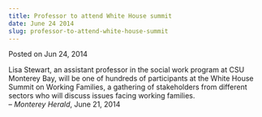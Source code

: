 ```yaml
---
title: Professor to attend White House summit
date: June 24 2014
slug: professor-to-attend-white-house-summit
---
```


 



<span class="date">Posted on Jun 24, 2014    </span>
<p>Lisa Stewart, an assistant professor in the social work program
at CSU Monterey Bay, will be one of hundreds of participants at the
White House Summit on Working Families, a gathering of stakeholders
from different sectors who will discuss issues facing working
families.<br>
&#x2013; <em>Monterey Herald</em>, June 21, 2014</br></p>





 
